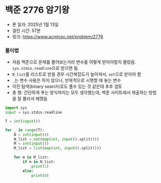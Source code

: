 # 백준 2776 암기왕 

- 푼 일자: 2025년 1월 13일 
- 걸린 시간: 57분
- 링크: https://www.acmicpc.net/problem/2776

### 풀이법

- 처음 백준으로 문제를 풀어보는거라 변수를 어떻게 받아야할지 몰랐음. `sys.stdin.readline`으로 받으면 됨.
- `N_list`를 리스트로 받을 경우 시간복잡도가 높아져서, `set`으로 받아야 함
- `_`는 변수 사용은 하지 않으나, 반복적으로 시행할 때 놓는 변수
- 이진 탐색(binary search)로도 풀수 있는 것 같은데 추후 검토
- 총 평: 간단하게 푸는 방식까지는 모두 생각했는데, 백준 사이트에서 제출하는 방법을 잘 몰라서 헤맸음

```py
import sys
input = sys.stdin.readline

T = int(input())

for _ in range(T):
    N = int(input())
    N_list = set(map(int, input().split()))
    M = int(input())
    M_list = list(map(int, input().split()))
    
    for m in M_list:
        if m in N_list:
            print(1)
        else:
            print(0)
```
